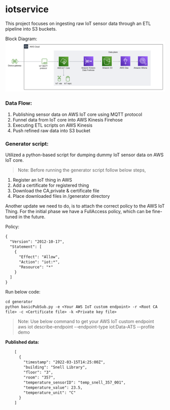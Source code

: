 # iotservice

This project focuses on ingesting raw IoT sensor data through an ETL pipeline into S3 buckets.

Block Diagram:<br/>
![alt text](https://github.com/tambeani/iotservice/blob/main/Block%20Diagram.png?raw=true)

### Data Flow:

1. Publishing sensor data on AWS IoT core using MQTT protocol
2. Funnel data from IoT core into AWS Kinesis Firehose
3. Executing ETL scripts on AWS Kinesis
4. Push refined raw data into S3 bucket

### Generator script:

Utilized a python-based script for dumping dummy IoT sensor data on AWS IoT core.

>Note: Before running the generator script follow below steps,

1. Register an IoT thing in AWS 
2. Add a certificate for registered thing 
3. Download the CA,private & certificate file
4. Place downloaded files in /generator directory

Another update we need to do, is to attach the correct policy to the AWS IoT Thing. For the initial phase we have a FullAccess policy, which can be fine-tuned in the future.

Policy:

```
{
  "Version": "2012-10-17",
  "Statement": [
    {
      "Effect": "Allow",
      "Action": "iot:*",
      "Resource": "*"
    }
  ]
}
```

Run below code:<br/>
```
cd generator
python basicPubSub.py -e <Your AWS IoT custom endpoint> -r <Root CA file> -c <Certificate file> -k <Private key file>
```
> Note: Use below command to get your AWS IoT custom endpoint <br/> aws iot describe-endpoint --endpoint-type iot:Data-ATS --profile demo

**Published data:**
```
    [
      {
        "timestamp": "2022-03-15T14:25:00Z",
        "building": "Snell Library",
        "floor": "3",
        "room": "357",
        "temperature_sensorID": "temp_snell_357_001",
        "temperature_value": 23.5,
        "temperature_unit": "C"
      }
    ]
```







